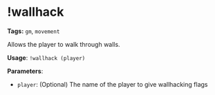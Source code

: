 # !wallhack

**Tags:** `gm`, `movement`

Allows the player to walk through walls.

**Usage**: `!wallhack (player)`

**Parameters**:
- `player`: (Optional) The name of the player to give wallhacking flags

